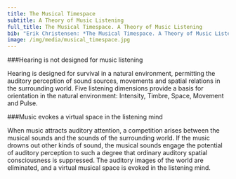 ```yaml
---
title: The Musical Timespace
subtitle: A Theory of Music Listening
full_title: The Musical Timespace. A Theory of Music Listening
bib: "Erik Christensen: *The Musical Timespace. A Theory of Music Listening*. Aalborg University Press 1996. Vol. I: Text, 174 pp. Vol. II: Notation Examples and Graphs, 67 pp. See also: *The Musical Timespace. A Concise Version 2012.*"
image: /img/media/musical_timespace.jpg
---
```


###Hearing is not designed for music listening 

Hearing is designed for survival in a natural environment, permitting the auditory perception of sound sources, movements and spatial relations in the surrounding world. Five listening dimensions provide a basis for orientation in the natural environment: Intensity, Timbre, Space, Movement and Pulse.

###Music evokes a virtual space in the listening mind

When music attracts auditory attention, a competition arises between the musical sounds and the sounds of the surrounding world. If the music drowns out other kinds of sound, the musical sounds engage the potential of auditory perception to such a degree that ordinary auditory spatial consciousness is suppressed. The auditory images of the world are eliminated, and a virtual musical space is evoked in the listening mind.
